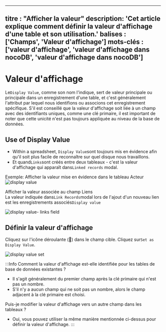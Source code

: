 ***

titre : "Afficher la valeur"
description: 'Cet article explique comment définir la valeur d'affichage d'une table et son utilisation.'
balises : \['Champs', 'Valeur d'affichage']
mots-clés : \['valeur d'affichage', 'valeur d'affichage dans nocoDB', 'valeur d'affichage dans nocoDB']
-------------------------------------------------------------------------------------------------------

# Valeur d'affichage

Le`Display Value`, comme son nom l'indique, sert de valeur principale ou principale dans un enregistrement d'une table, et c'est généralement l'attribut par lequel nous identifions ou associons cet enregistrement spécifique. S'il est conseillé que la valeur d'affichage soit liée à un champ avec des identifiants uniques, comme une clé primaire, il est important de noter que cette unicité n'est pas toujours appliquée au niveau de la base de données.

## Use of Display Value

* Within a spreadsheet, `Display Value`sont toujours mis en évidence afin qu'il soit plus facile de reconnaître sur quel disque nous travaillons.
* Et quand`Links`sont créés entre deux tableaux - c'est la valeur d'affichage qui apparaît dans`Linked records` modal.

Exemple:
Afficher la valeur mise en évidence dans le tableau Acteur![display value](/img/v2/fields/display-value.png)

Afficher la valeur associée au champ Liens\
La valeur indiquée dans`Link Records`modal lors de l'ajout d'un nouveau lien est les enregistrements associés`Display value`

![display value- links field](/img/v2/fields/display-value-in-linked-record.png)

## Définir la valeur d'affichage

Cliquez sur l'icône déroulante (🔽) dans le champ cible. Cliquez sur`Set as Display Value`.

![display value set](/img/v2/fields/set-as-display-value.png)

:::Info
Comment la valeur d'affichage est-elle identifiée pour les tables de base de données existantes ?

* Il s'agit généralement du premier champ après la clé primaire qui n'est pas un nombre.
* S'il n'y a aucun champ qui ne soit pas un nombre, alors le champ adjacent à la clé primaire est choisi.

Puis-je modifier la valeur d'affichage vers un autre champ dans les tableaux ?

* Oui, vous pouvez utiliser la même manière mentionnée ci-dessus pour définir la valeur d'affichage.
  :::
  
